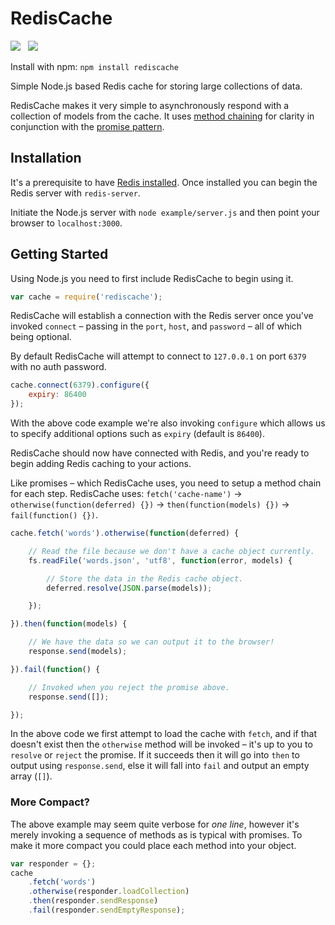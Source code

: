 RedisCache
==========

<img src="https://travis-ci.org/Wildhoney/RedisCache.png?branch=master" />
&nbsp;
<img src="https://badge.fury.io/js/rediscache.png" />

Install with npm: `npm install rediscache`

Simple Node.js based Redis cache for storing large collections of data.

RedisCache makes it very simple to asynchronously respond with a collection of models from the cache. It uses <a href="http://en.wikipedia.org/wiki/Method_chaining">method chaining</a> for clarity in conjunction with the <a href="http://en.wikipedia.org/wiki/Futures_and_promises">promise pattern</a>.

Installation
----------

It's a prerequisite to have <a href="http://jasdeep.ca/2012/05/installing-redis-on-mac-os-x/" target="_blank">Redis installed</a>. Once installed you can begin the Redis server with `redis-server`.

Initiate the Node.js server with `node example/server.js` and then point your browser to `localhost:3000`.

Getting Started
----------

Using Node.js you need to first include RedisCache to begin using it.

```javascript
var cache = require('rediscache');
```

RedisCache will establish a connection with the Redis server once you've invoked `connect` &ndash; passing in the `port`, `host`, and `password` &ndash; all of which being optional.

By default RedisCache will attempt to connect to `127.0.0.1` on port `6379` with no auth password.

```javascript
cache.connect(6379).configure({
    expiry: 86400
});
```

With the above code example we're also invoking `configure` which allows us to specify additional options such as `expiry` (default is `86400`).

RedisCache should now have connected with Redis, and you're ready to begin adding Redis caching to your actions.

Like promises &ndash; which RedisCache uses, you need to setup a method chain for each step. RedisCache uses: `fetch('cache-name')` -> `otherwise(function(deferred) {})` -> `then(function(models) {})` -> `fail(function() {})`.

```javascript
cache.fetch('words').otherwise(function(deferred) {

    // Read the file because we don't have a cache object currently.
    fs.readFile('words.json', 'utf8', function(error, models) {

        // Store the data in the Redis cache object.
        deferred.resolve(JSON.parse(models));

    });

}).then(function(models) {

    // We have the data so we can output it to the browser!
    response.send(models);

}).fail(function() {

    // Invoked when you reject the promise above.
    response.send([]);

});
```

In the above code we first attempt to load the cache with `fetch`, and if that doesn't exist then the `otherwise` method will be invoked &ndash; it's up to you to `resolve` or `reject` the promise. If it succeeds then it will go into `then` to output using `response.send`, else it will fall into `fail` and output an empty array (`[]`).

<h3>More Compact?</h3>

The above example may seem quite verbose for *one line*, however it's merely invoking a sequence of methods as is typical with promises. To make it more compact you could place each method into your object.

```javascript
var responder = {};
cache
    .fetch('words')
    .otherwise(responder.loadCollection)
    .then(responder.sendResponse)
    .fail(responder.sendEmptyResponse);
```